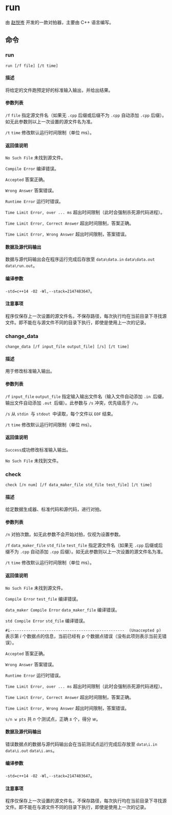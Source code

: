 # run

由 [赵悦岑](https://github.com/2745518585/) 开发的一款对拍器，主要由 C++ 语言编写。

## 命令

### run

`run [/f file] [/t time]`

#### 描述

将给定的文件跑预定好的标准输入输出，并给出结果。

#### 参数列表

`/f`    `file`    指定源文件名（如果无 `.cpp` 后缀或后缀不为 `.cpp` 自动添加 `.cpp` 后缀）。如无此参数则以上一次设置的源文件名为准。

`/t`    `time`    修改默认运行时间限制（单位 ms）。

#### 返回值说明

`No Such File`    未找到源文件。

`Compile Error`    编译错误。

`Accepted`    答案正确。

`Wrong Answer`    答案错误。

`Runtime Error`    运行时错误。

`Time Limit Error, over ... ms`    超出时间限制（此时会强制杀死源代码进程）。

`Time Limit Error, Correct Answer`    超出时间限制，答案正确。

`Time Limit Error, Wrong Answer`    超出时间限制，答案错误。

#### 数据及源代码输出

数据与源代码输出会在程序运行完成后存放至 `data\data.in` `data\data.out` `data\run.out`。

#### 编译参数

`-std=c++14 -O2 -Wl,--stack=2147483647`。

#### 注意事项

程序仅保存上一次设置的源文件名，不保存路径，每次执行均在当前目录下寻找源文件。即不能在与源文件不同的目录下执行，即使是使用上一次的记录。

### change_data

`change_data [/f input_file output_file] [/s] [/t time]`

#### 描述

用于修改标准输入输出。

#### 参数列表

`/f`     `input_file`    `output_file`   指定输入输出文件名（输入文件自动添加 `.in `后缀，输出文件自动添加 `.out `后缀）。此参数与 `/s` 冲突，优先级高于 `/s`。

`/s`    从 `stdin `与 `stdout `中读取，每个文件以 `EOF` 结束。

`/t`    `time`    修改默认运行时间限制（单位 ms）。

#### 返回值说明

`Success`成功修改标准输入输出。

`No Such File`    未找到文件。

### check

`check [/n num] [/f data_maker_file std_file test_file] [/t time]`

#### 描述

给定数据生成器、标准代码和源代码，进行对拍。

#### 参数列表

`/n`    对拍次数。如无此参数不会开始对拍，仅视为设置参数。

`/f`    `data_maker_file`    `std_file`    `test_file`    指定源文件名（如果无 `.cpp` 后缀或后缀不为 `.cpp` 自动添加 `.cpp` 后缀）。如无此参数则以上一次设置的源文件名为准。

`/t`    `time`    修改默认运行时间限制（单位 ms）。

#### 返回值说明

`No Such File`    未找到源文件。

`Compile Error`    `test_file` 编译错误。

`data_maker Compile Error`    `data_maker_file` 编译错误。

`std Compile Error`    `std_file` 编译错误。

`#i--------------------------------------------------  (Unaccepted p)`    表示第 $i$ 个数据点的信息，当前已经有 $p$ 个数据点错误（没有此项则表示当前无错误）。

`Accepted`    答案正确。

`Wrong Answer`    答案错误。

`Runtime Error`    运行时错误。

`Time Limit Error, over ... ms`    超出时间限制（此时会强制杀死源代码进程）。

`Time Limit Error, Correct Answer`    超出时间限制，答案正确。

`Time Limit Error, Wrong Answer`    超出时间限制，答案错误。

`s/n w pts`    共 $n$ 个测试点，正确 $s$ 个，得分 $w$。

#### 数据及源代码输出

错误数据点的数据与源代码输出会在当前测试点运行完成后存放至 `data\i.in` `data\i.out` `data\i.ans`。

#### 编译参数

`-std=c++14 -O2 -Wl,--stack=2147483647`。

#### 注意事项

程序仅保存上一次设置的源文件名，不保存路径，每次执行均在当前目录下寻找源文件。即不能在与源文件不同的目录下执行，即使是使用上一次的记录。
